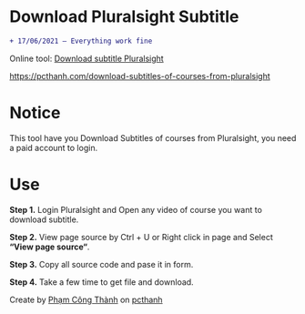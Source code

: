# Download Pluralsight Subtitle

```diff
+ 17/06/2021 – Everything work fine 
```

Online tool: [Download subtitle Pluralsight](https://pcthanh.com/download-subtitles-of-courses-from-pluralsight)

https://pcthanh.com/download-subtitles-of-courses-from-pluralsight

# Notice
This tool have you Download Subtitles of courses from Pluralsight, you need a paid account to login.
# Use
**Step 1.** Login Pluralsight and Open any video of course you want to download subtitle.

**Step 2.** View page source by Ctrl + U or Right click in page and Select **“View page source“**.

**Step 3.** Copy all source code and pase it in form.

**Step 4.** Take a few time to get file and download.

Create by [Phạm Công Thành](https://pcthanh.com/) on [pcthanh](https://pcthanh.com/)
